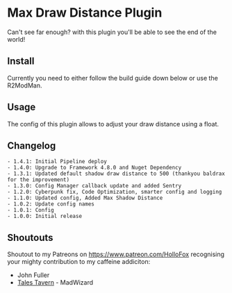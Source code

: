 # Max Draw Distance Plugin
Can't see far enough? with this plugin you'll be able to see the end of the world!

## Install

Currently you need to either follow the build guide down below or use the R2ModMan. 

## Usage
The config of this plugin allows to adjust your draw distance using a float.

## Changelog
```
- 1.4.1: Initial Pipeline deploy 
- 1.4.0: Upgrade to Framework 4.8.0 and Nuget Dependency
- 1.3.1: Updated default shadow draw distance to 500 (thankyou baldrax for the improvement)
- 1.3.0: Config Manager callback update and added Sentry
- 1.2.0: Cyberpunk fix, Code Optimization, smarter config and logging
- 1.1.0: Updated config, Added Max Shadow Distance
- 1.0.2: Update config names
- 1.0.1: Config
- 1.0.0: Initial release
```

## Shoutouts
Shoutout to my Patreons on https://www.patreon.com/HolloFox recognising your
mighty contribution to my caffeine addiciton:
- John Fuller
- [Tales Tavern](https://talestavern.com/) - MadWizard
